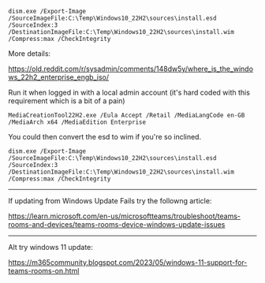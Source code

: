 ```
dism.exe /Export-Image /SourceImageFile:C:\Temp\Windows10_22H2\sources\install.esd /SourceIndex:3 /DestinationImageFile:C:\Temp\Windows10_22H2\sources\install.wim /Compress:max /CheckIntegrity
```


More details:


https://old.reddit.com/r/sysadmin/comments/148dw5y/where_is_the_windows_22h2_enterprise_engb_iso/

Run it when logged in with a local admin account (it's hard coded with this requirement which is a bit of a pain)

```
MediaCreationTool22H2.exe /Eula Accept /Retail /MediaLangCode en-GB /MediaArch x64 /MediaEdition Enterprise
```

You could then convert the esd to wim if you're so inclined.

```
dism.exe /Export-Image /SourceImageFile:C:\Temp\Windows10_22H2\sources\install.esd /SourceIndex:3 /DestinationImageFile:C:\Temp\Windows10_22H2\sources\install.wim /Compress:max /CheckIntegrity
```


----

If updating from Windows Update Fails try the followng article:

https://learn.microsoft.com/en-us/microsoftteams/troubleshoot/teams-rooms-and-devices/teams-rooms-device-windows-update-issues


---

Alt try windows 11 update:

https://m365community.blogspot.com/2023/05/windows-11-support-for-teams-rooms-on.html
